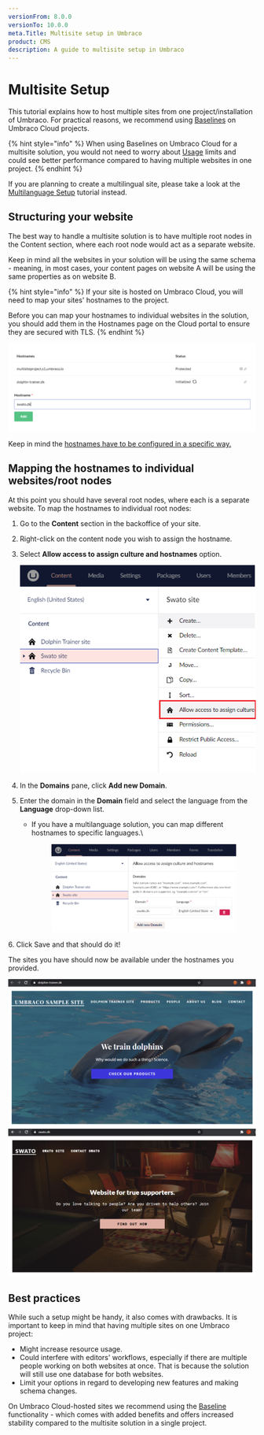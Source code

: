 ```yaml
---
versionFrom: 8.0.0
versionTo: 10.0.0
meta.Title: Multisite setup in Umbraco
product: CMS
description: A guide to multisite setup in Umbraco
---
```


# Multisite Setup

This tutorial explains how to host multiple sites from one project/installation of Umbraco. For practical reasons, we recommend using [Baselines](https://docs.umbraco.com/umbraco-cloud/getting-started/baselines) on Umbraco Cloud projects.

{% hint style="info" %}
When using Baselines on Umbraco Cloud for a multisite solution, you would not need to worry about [Usage](https://docs.umbraco.com/umbraco-cloud/setup/project-settings/usage) limits and could see better performance compared to having multiple websites in one project.
{% endhint %}

If you are planning to create a multilingual site, please take a look at the [Multilanguage Setup](multilanguage-setup.md) tutorial instead.

## Structuring your website

The best way to handle a multisite solution is to have multiple root nodes in the Content section, where each root node would act as a separate website.

Keep in mind all the websites in your solution will be using the same schema - meaning, in most cases, your content pages on website A will be using the same properties as on website B.

{% hint style="info" %}
If your site is hosted on Umbraco Cloud, you will need to map your sites' hostnames to the project.

Before you can map your hostnames to individual websites in the solution, you should add them in the Hostnames page on the Cloud portal to ensure they are secured with TLS.
{% endhint %}

![Adding hostnames to the project](images/1-addinghostnames.png)

Keep in mind the [hostnames have to be configured in a specific way.](https://docs.umbraco.com/umbraco-cloud/setup/project-settings/manage-hostnames)

## Mapping the hostnames to individual websites/root nodes

At this point you should have several root nodes, where each is a separate website. To map the hostnames to individual root nodes:

1. Go to the **Content** section in the backoffice of your site.
2. Right-click on the content node you wish to assign the hostname.
3.  Select **Allow access to assign culture and hostnames** option.

    ![Culture and hostnames](images/2-culturehostnames-v10.png)
4. In the **Domains** pane, click **Add new Domain**.
5. Enter the domain in the **Domain** field and select the language from the **Language** drop-down list.
   *   If you have a multilanguage solution, you can map different hostnames to specific languages.\\

       <figure><img src="images/3-culturehostnamesp2-v10.png" alt=""><figcaption></figcaption></figure>

6\. Click Save and that should do it!

The sites you have should now be available under the hostnames you provided.

![Dolphin site](images/6-dolphins.png) ![SWATO site](images/7-swato.png)

## Best practices

While such a setup might be handy, it also comes with drawbacks. It is important to keep in mind that having multiple sites on one Umbraco project:

* Might increase resource usage.
* Could interfere with editors' workflows, especially if there are multiple people working on both websites at once. That is because the solution will still use one database for both websites.
* Limit your options in regard to developing new features and making schema changes.

On Umbraco Cloud-hosted sites we recommend using the [Baseline](https://docs.umbraco.com/umbraco-cloud/getting-started/baselines) functionality - which comes with added benefits and offers increased stability compared to the multisite solution in a single project.
